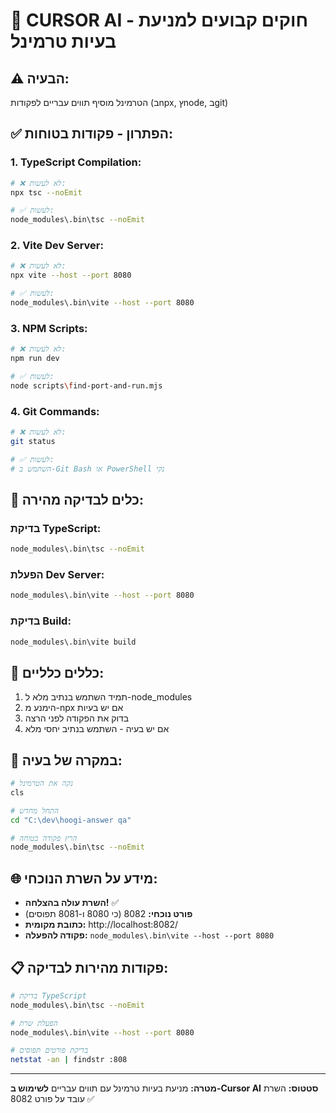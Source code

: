 # 🚫 CURSOR AI - חוקים קבועים למניעת בעיות טרמינל

## ⚠️ הבעיה:
הטרמינל מוסיף תווים עבריים לפקודות (בnpx, ץnode, בgit)

## ✅ הפתרון - פקודות בטוחות:

### 1. TypeScript Compilation:
```bash
# ❌ לא לעשות:
npx tsc --noEmit

# ✅ לעשות:
node_modules\.bin\tsc --noEmit
```

### 2. Vite Dev Server:
```bash
# ❌ לא לעשות:
npx vite --host --port 8080

# ✅ לעשות:
node_modules\.bin\vite --host --port 8080
```

### 3. NPM Scripts:
```bash
# ❌ לא לעשות:
npm run dev

# ✅ לעשות:
node scripts\find-port-and-run.mjs
```

### 4. Git Commands:
```bash
# ❌ לא לעשות:
git status

# ✅ לעשות:
# השתמש ב-Git Bash או PowerShell נקי
```

## 🔧 כלים לבדיקה מהירה:

### בדיקת TypeScript:
```bash
node_modules\.bin\tsc --noEmit
```

### הפעלת Dev Server:
```bash
node_modules\.bin\vite --host --port 8080
```

### בדיקת Build:
```bash
node_modules\.bin\vite build
```

## 📝 כללים כלליים:
1. תמיד השתמש בנתיב מלא ל-node_modules
2. הימנע מ-npx אם יש בעיות
3. בדוק את הפקודה לפני הרצה
4. אם יש בעיה - השתמש בנתיב יחסי מלא

## 🚨 במקרה של בעיה:
```bash
# נקה את הטרמינל
cls

# התחל מחדש
cd "C:\dev\hoogi-answer qa"

# הרץ פקודה בטוחה
node_modules\.bin\tsc --noEmit
```

## 🌐 **מידע על השרת הנוכחי:**
- **השרת עולה בהצלחה!** ✅
- **פורט נוכחי:** 8082 (כי 8080 ו-8081 תפוסים)
- **כתובת מקומית:** http://localhost:8082/
- **פקודה להפעלה:** `node_modules\.bin\vite --host --port 8080`

## 📋 **פקודות מהירות לבדיקה:**
```bash
# בדיקת TypeScript
node_modules\.bin\tsc --noEmit

# הפעלת שרת
node_modules\.bin\vite --host --port 8080

# בדיקת פורטים תפוסים
netstat -an | findstr :808
```

---
**מטרה:** מניעת בעיות טרמינל עם תווים עבריים
**לשימוש ב-Cursor AI**
**סטטוס:** השרת עובד על פורט 8082 ✅
